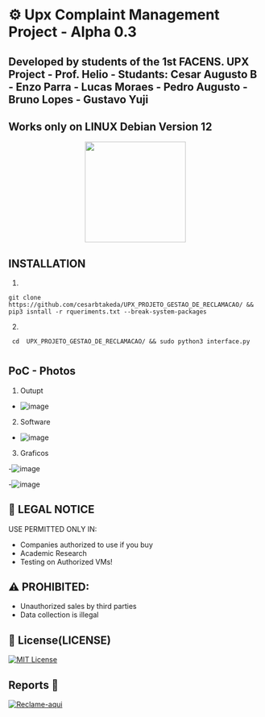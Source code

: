 # ⚙️ Upx Complaint Management Project - Alpha 0.3

## Developed by students of the 1st FACENS. UPX Project - Prof. Helio - Studants: Cesar Augusto B - Enzo Parra - Lucas Moraes - Pedro Augusto - Bruno Lopes - Gustavo Yuji
## Works only on LINUX Debian Version 12
<p align='center'>
<img src="" width=200 alt=""/></p>

##  INSTALLATION
1.
```
git clone https://github.com/cesarbtakeda/UPX_PROJETO_GESTAO_DE_RECLAMACAO/ && pip3 isntall -r rqueriments.txt --break-system-packages
```

2.

```
 cd  UPX_PROJETO_GESTAO_DE_RECLAMACAO/ && sudo python3 interface.py
```

# 

## PoC - Photos

1. Outupt
- ![image](https://github.com/user-attachments/assets/ea189624-d8a0-4e8d-bb40-4ccc586f14ae)

2. Software
- ![image](https://github.com/user-attachments/assets/bba3aac9-7f8c-4ddb-a55f-67756926b914)


3. Graficos

-![image](https://github.com/user-attachments/assets/d7017104-1566-4d0d-be7d-8ec4f23c4d0e)

-![image](https://github.com/user-attachments/assets/ad01031a-94a6-4f15-83c7-a6b2a0e87a9e)




## 🔐 LEGAL NOTICE
USE PERMITTED ONLY IN:
- Companies authorized to use if you buy
- Academic Research
- Testing on Authorized VMs!
  
## ⚠️ PROHIBITED:
- Unauthorized sales by third parties
- Data collection is illegal


## 📜 License(LICENSE)
[![MIT License](https://img.shields.io/badge/License-MIT-red.svg)](https://github.com/cesarbtakeda/UPX_PROJETO_GESTAO_DE_RECLAMACAO/blob/main/LICENSE)


##  Reports 📱
[![Reclame-aqui](https://img.shields.io/badge/complain-_here-red)](https://github.com/cesarbtakeda/UPX_PROJETO_GESTAO_DE_RECLAMACAO/issues)  
